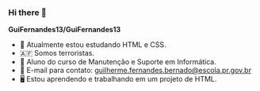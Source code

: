 ### Hi there 👋


**GuiFernandes13/GuiFernandes13** 

- 🔭 Atualmente estou estudando HTML e CSS.
- 🇦🇫 Somos terroristas.
- 👤 Aluno do curso de Manutenção e Suporte em Informática.
- 📧 E-mail para contato: guilherme.fernandes.bernado@escola.pr.gov.br
- 🖥️ Estou aprendendo e trabalhando em um projeto de HTML.
